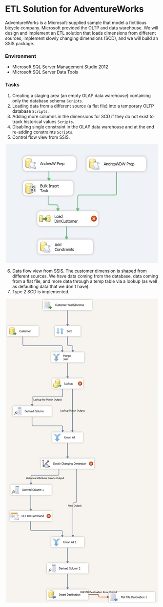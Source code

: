 # ETL Solution for AdventureWorks

AdventureWorks is a Microsoft-supplied sample that model a fictitious bicycle company. Microsoft provided the OLTP and data warehouse. We will design and implement an ETL solution that loads dimensions from different sources, implement slowly changing dimensions (SCD), and we will build an SSIS package.

### Environment
* Microsoft SQL Server Management Studio 2012
* Microsoft SQL Server Data Tools

### Tasks
1. Creating a staging area (an empty OLAP data warehouse) containing only the database schema `Scripts`.
2. Loading data from a different source (a flat file) into a temporary OLTP database `Scripts`.
3. Adding more columns in the dimensions for SCD if they do not exist to track historical values `Scripts`.
4. Disabling single constraint in the OLAP data warehouse and at the end re-adding constraints `Scripts`.
5. Control flow view from SSIS.

<p align="center">
  <img width="500" src="Images/Fig1.jpg">
</p>

6. Data flow view from SSIS. The customer dimension is shaped from different sources. We have data coming from the database, data coming from a flat file, and more data through a temp table via a lookup (as well as defaulting data that we don't have).
7. Type 2 SCD is implemented.

<p align="center">
  <img width="500" src="Images/Fig2.jpg">
</p>
